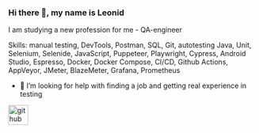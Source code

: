### Hi there 👋, my name is Leonid
I am studying a new profession for me - QA-engineer

Skills: manual testing, DevTools, Postman, SQL, Git, autotesting Java, Unit, Selenium, Selenide, JavaScript, Puppeteer, Playwright, Cypress, Android Studio, Espresso, Docker, Docker Compose, CI/CD, Github Actions, AppVeyor, JMeter, BlazeMeter, Grafana, Prometheus

- 🤔 I’m looking for help with finding a job and getting real experience in testing 


[<img src='https://cdn.jsdelivr.net/npm/simple-icons@3.0.1/icons/github.svg' alt='github' height='40'>](https://github.com/leonz1877)
